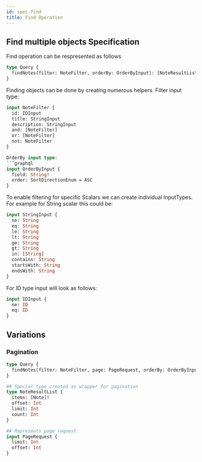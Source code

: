 ```yaml
---
id: spec-find
title: Find Operation
---
```


## Find multiple objects Specification

Find operation can be respresented as follows

```graphql
type Query {
  findNotes(filter: NoteFilter, orderBy: OrderByInput): [NoteResultList]!
}
```

Finding objects can be done by creating numerous helpers.
Filter input type:
```graphql
input NoteFilter {
  id: IDInput
  title: StringInput
  description: StringInput
  and: [NoteFilter]
  or: [NoteFilter]
  not: NoteFilter
}

OrderBy input type:
```graphql
input OrderByInput {
  field: String!
  order: SortDirectionEnum = ASC
}
```

To enable filtering for specific Scalars we can create individual InputTypes.
For example for String scalar this could be:
```graphql
input StringInput {
  ne: String
  eq: String
  le: String
  lt: String
  ge: String
  gt: String
  in: [String]
  contains: String
  startsWith: String
  endsWith: String
}
```

For ID type input will look as follows:
```graphql
input IDInput {
  ne: ID
  eq: ID
}
```

## Variations

### Pagination

```graphql
type Query {
  findNotes(filter: NoteFilter, page: PageRequest, orderBy: OrderByInput): NoteResultList!
}

## Special type created as wrapper for pagination
type NoteResultList {
  items: [Note]!
  offset: Int
  limit: Int
  count: Int
}

## Represents page request
input PageRequest {
  limit: Int
  offset: Int
}
```
